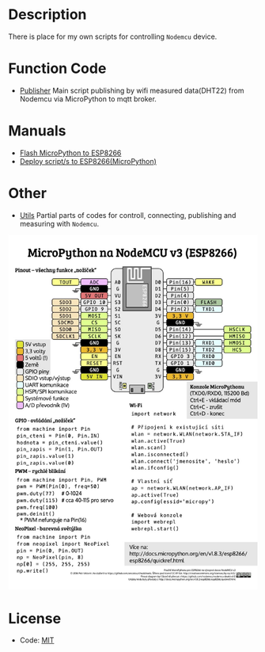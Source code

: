 # Description
There is place for my own scripts for controlling `Nodemcu` device.

# Function Code

- [Publisher](https://github.com/vichi99/ESP8266/tree/master/publisher) Main script publishing by wifi measured data(DHT22) from Nodemcu via MicroPython to mqtt broker.

# Manuals

- [Flash MicroPython to ESP8266](Flash_MicroPython.md)
- [Deploy script/s to ESP8266(MicroPython)](Deploy_MicroPython_scripts.md)

# Other

- [Utils](https://github.com/vichi99/ESP8266/tree/master/utils) Partial parts of codes for controll, connecting, publishing and measuring with `Nodemcu`.

![Nodemcu_Tip](images/nodemcu_tip.jpg)

# License
- Code: [MIT](LICENSE)
